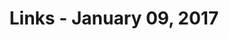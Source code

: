 ---
title: Links - January 09, 2017
layout: links
category: links
articles:
  - title: The Ten Year Anniversary of the Apple TV
    author: Ben Thompson
    source: Stratechery
    url: https://stratechery.com/2017/the-ten-year-anniversary-of-the-apple-tv/
    note: Ten years ago today, Steve Jobs unveiled two products that could change the world. One did. The other one was the Apple TV. Ben reminds us that how much he's idolized, "it’s worth remembering that even Steve Jobs hedged his bets."
    tags:
        - Technology
        - Business
        - Culture
  - title: Grappling With My Family’s Identity in a Post-'Brexit' Europe
    author: Katrin Bennhold
    source: The New York Times
    url: http://www.nytimes.com/2016/12/24/world/europe/identity-post-brexit-europe.html
    note: It is too easy to start listing groups which you identify with. The author talks about her family, and their identities. What does it mean for her to be European, when she's faced with the contrast between her spouse's Welsh-ness and her own German-ness? What does it mean to have a name, or a passport? More importantly, what will it mean in 10 years, or 20?
    tags:
        - Politics
        - Culture
  - title: Why read old philosophy?
    author: Katja Grace
    source: Meteuphoric
    url: https://meteuphoric.wordpress.com/2017/01/04/why-read-old-philosophy/
    note: I had never thought about how Philosophy is studied in such a different way than pretty much any other discipline. What does this tell us about how we should study science, or how we should teach mathematics?
    tags:
        - Philosophy
        - Science
  - title: Reserves
    author: Fred Wilson
    source: AVC
    url: http://avc.com/2017/01/reserves/
    note: While obviously biased, Fred has good points about the importance of having experienced venture capitalists backing your company. I knew that reserves, and follow-up rounds, were an important aspect of the business, but its always good to understand the mechanics in a deeper way.
    tags:
        - Startups
        - Business
  - title: The Economics of Fake News
    author: Matthew E. Kahn
    source: Environmental and Urban Economics
    url: http://greeneconomics.blogspot.com/2017/01/the-economics-of-fake-news.html
    note: It is easy to draw a matrix to group the cases of what might be fake news, based on the belief of its publisher and its consumer. It is a simple <a href='https://en.wikipedia.org/wiki/Confusion_matrix'>confusion matrix</a>, where the only quadrant we should really worry about is the one where "the supplier knows the story is false but the demander believes the story is true." Kahn exposes important issues about the economic environment in which a market for fake news might arise.
    tags:
        - Economics
        - Politics
  - title: Entrepreneurship Is Intellectual Immigration
    author: Brad Feld
    source: Feld Thoughts
    url: http://www.feld.com/archives/2017/01/entrepreneurship-intellectual-immigration.html
    note: A quick read. The idea of moving away from your comfort zone, and perpetually moving towards new things is definitely an appealing one to most entrepreneurs.
    tags:
        - Business
        - Startups
---